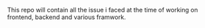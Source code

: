 This repo will contain all the issue i faced at the time of working on frontend, backend and various framwork.
